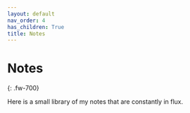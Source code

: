 ```yaml
---
layout: default
nav_order: 4
has_children: True
title: Notes
---
```

<!---
<html lang="en">
  <head>
    <meta charset="UTF-8" />
    <meta name="viewport" content="width=device-width, initial-scale=1.0" />
    <style>
      /* Whatever that is inside this <style> tag is all styling for your markup / content structure.
      /* The . with the boxed represents that it is a class */
      .box {
        background: #FFFFFF;
        color: black;
        border: 1.5px solid black;
        margin: 0px auto;
        width: 400px;
        height: 105px;
        padding: 0px;
        /*border-radius: 10px;*/
      }
    </style>
  </head>
  <body>
    <div class="box">
      <p align="center">
        <h2 align="center"> <strong> Notes </strong> </h2>
      </p>
     </div>
  </body>
</html>

<p align="center">
        <h2 align="center"> <strong> Notes </strong> </h2>
</p>
<p>&nbsp;</p>
--->
# Notes
{: .fw-700}

Here is a small library of my notes that are constantly in flux. 